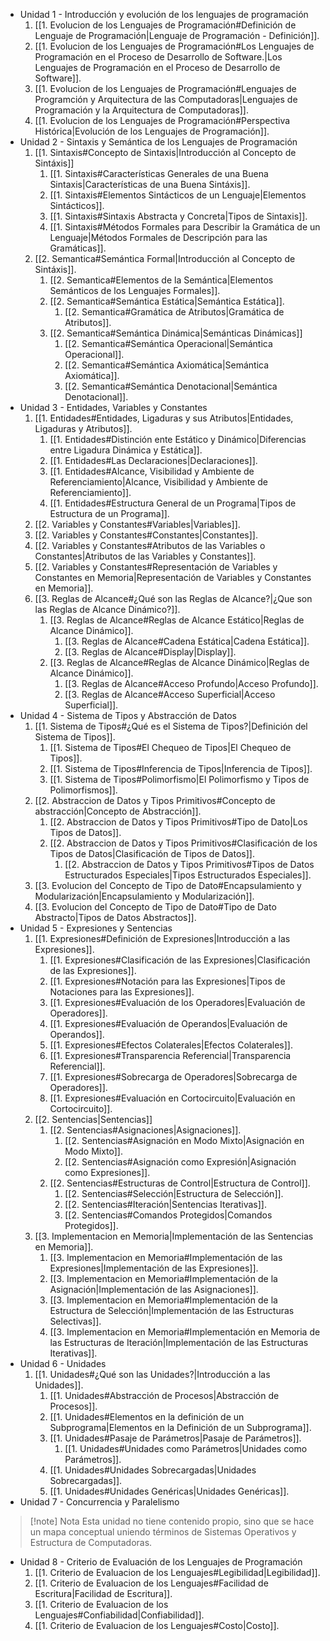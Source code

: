 - Unidad 1 - Introducción y evolución de los lenguajes de programación
	1. [[1. Evolucion de los Lenguajes de Programación#Definición de Lenguaje de Programación|Lenguaje de Programación - Definición]].
	2. [[1. Evolucion de los Lenguajes de Programación#Los Lenguajes de Programación en el Proceso de Desarrollo de Software.|Los Lenguajes de Programación en el Proceso de Desarrollo de Software]].
	3. [[1. Evolucion de los Lenguajes de Programación#Lenguajes de Programción y Arquitectura de las Computadoras|Lenguajes de Programación y la Arquitectura de Computadoras]].
	4. [[1. Evolucion de los Lenguajes de Programación#Perspectiva Histórica|Evolución de los Lenguajes de Programación]].
- Unidad 2 - Sintaxis y Semántica de los Lenguajes de Programación
	1. [[1. Sintaxis#Concepto de Sintaxis|Introducción al Concepto de Sintáxis]]
		1. [[1. Sintaxis#Características Generales de una Buena Sintaxis|Características de una Buena Sintáxis]].
		2. [[1. Sintaxis#Elementos Sintácticos de un Lenguaje|Elementos Sintácticos]].
		3. [[1. Sintaxis#Sintaxis Abstracta y Concreta|Tipos de Sintaxis]].
		4. [[1. Sintaxis#Métodos Formales para Describir la Gramática de un Lenguaje|Métodos Formales de Descripción para las Gramáticas]].
	2. [[2. Semantica#Semántica Formal|Introducción al Concepto de Sintáxis]].
		1. [[2. Semantica#Elementos de la Semántica|Elementos Semánticos de los Lenguajes Formales]].
		2. [[2. Semantica#Semántica Estática|Semántica Estática]].
			1. [[2. Semantica#Gramática de Atributos|Gramática de Atributos]].
		3. [[2. Semantica#Semántica Dinámica|Semánticas Dinámicas]]
			1. [[2. Semantica#Semántica Operacional|Semántica Operacional]].
			2. [[2. Semantica#Semántica Axiomática|Semántica Axiomática]].
			3. [[2. Semantica#Semántica Denotacional|Semántica Denotacional]].
- Unidad 3 - Entidades, Variables y Constantes
	1. [[1. Entidades#Entidades, Ligaduras y sus Atributos|Entidades, Ligaduras y Atributos]].
		1. [[1. Entidades#Distinción ente Estático y Dinámico|Diferencias entre Ligadura Dinámica y Estática]].
		2. [[1. Entidades#Las Declaraciones|Declaraciones]].
		3. [[1. Entidades#Alcance, Visibilidad y Ambiente de Referenciamiento|Alcance, Visibilidad y Ambiente de Referenciamiento]].
		4. [[1. Entidades#Estructura General de un Programa|Tipos de Estructura de un Programa]].
	2. [[2. Variables y Constantes#Variables|Variables]].
	3. [[2. Variables y Constantes#Constantes|Constantes]].
	4. [[2. Variables y Constantes#Atributos de las Variables o Constantes|Atributos de las Variables y Constantes]].
	5. [[2. Variables y Constantes#Representación de Variables y Constantes en Memoria|Representación de Variables y Constantes en Memoria]].
	6. [[3. Reglas de Alcance#¿Qué son las Reglas de Alcance?|¿Que son las Reglas de Alcance Dinámico?]].
		1. [[3. Reglas de Alcance#Reglas de Alcance Estático|Reglas de Alcance Dinámico]].
			1. [[3. Reglas de Alcance#Cadena Estática|Cadena Estática]].
			2. [[3. Reglas de Alcance#Display|Display]].
		2. [[3. Reglas de Alcance#Reglas de Alcance Dinámico|Reglas de Alcance Dinámico]].
			1. [[3. Reglas de Alcance#Acceso Profundo|Acceso Profundo]].
			2. [[3. Reglas de Alcance#Acceso Superficial|Acceso Superficial]].
- Unidad 4 - Sistema de Tipos y Abstracción de Datos
	1. [[1. Sistema de Tipos#¿Qué es el Sistema de Tipos?|Definición del Sistema de Tipos]].
		1. [[1. Sistema de Tipos#El Chequeo de Tipos|El Chequeo de Tipos]].
		2. [[1. Sistema de Tipos#Inferencia de Tipos|Inferencia de Tipos]].
		3. [[1. Sistema de Tipos#Polimorfismo|El Polimorfismo y Tipos de Polimorfismos]].
	2. [[2. Abstraccion de Datos y Tipos Primitivos#Concepto de abstracción|Concepto de Abstracción]].
		1. [[2. Abstraccion de Datos y Tipos Primitivos#Tipo de Dato|Los Tipos de Datos]].
		2. [[2. Abstraccion de Datos y Tipos Primitivos#Clasificación de los Tipos de Datos|Clasificación de Tipos de Datos]].
			1. [[2. Abstraccion de Datos y Tipos Primitivos#Tipos de Datos Estructurados Especiales|Tipos Estructurados Especiales]].
	3. [[3. Evolucion del Concepto de Tipo de Dato#Encapsulamiento y Modularización|Encapsulamiento y Modularización]].
	4. [[3. Evolucion del Concepto de Tipo de Dato#Tipo de Dato Abstracto|Tipos de Datos Abstractos]].
- Unidad 5 - Expresiones y Sentencias
	1. [[1. Expresiones#Definición de Expresiones|Introducción a las Expresiones]].
		1. [[1. Expresiones#Clasificación de las Expresiones|Clasificación de las Expresiones]].
		2. [[1. Expresiones#Notación para las Expresiones|Tipos de Notaciones para las Expresiones]].
		3. [[1. Expresiones#Evaluación de los Operadores|Evaluación de Operadores]].
		4. [[1. Expresiones#Evaluación de Operandos|Evaluación de Operandos]].
		5. [[1. Expresiones#Efectos Colaterales|Efectos Colaterales]].
		6. [[1. Expresiones#Transparencia Referencial|Transparencia Referencial]].
		7. [[1. Expresiones#Sobrecarga de Operadores|Sobrecarga de Operadores]].
		8. [[1. Expresiones#Evaluación en Cortocircuito|Evaluación en Cortocircuito]].
	2. [[2. Sentencias|Sentencias]]
		1. [[2. Sentencias#Asignaciones|Asignaciones]].
			1. [[2. Sentencias#Asignación en Modo Mixto|Asignación en Modo Mixto]].
			2. [[2. Sentencias#Asignación como Expresión|Asignación como Expresiones]].
		2. [[2. Sentencias#Estructuras de Control|Estructura de Control]].
			1. [[2. Sentencias#Selección|Estructura de Selección]].
			2. [[2. Sentencias#Iteración|Sentencias Iterativas]].
			3. [[2. Sentencias#Comandos Protegidos|Comandos Protegidos]].
	3. [[3. Implementacion en Memoria|Implementación de las Sentencias en Memoria]].
		1. [[3. Implementacion en Memoria#Implementación de las Expresiones|Implementación de las Expresiones]].
		2. [[3. Implementacion en Memoria#Implementación de la Asignación|Implementación de las Asignaciones]].
		3. [[3. Implementacion en Memoria#Implementación de la Estructura de Selección|Implementación de las Estructuras Selectivas]].
		4. [[3. Implementacion en Memoria#Implementación en Memoria de las Estructuras de Iteración|Implementación de las Estructuras Iterativas]].
- Unidad 6 - Unidades
	1. [[1. Unidades#¿Qué son las Unidades?|Introducción a las Unidades]].
		1. [[1. Unidades#Abstracción de Procesos|Abstracción de Procesos]].
		2. [[1. Unidades#Elementos en la definición de un Subprograma|Elementos en la Definición de un Subprograma]].
		3. [[1. Unidades#Pasaje de Parámetros|Pasaje de Parámetros]].
			1. [[1. Unidades#Unidades como Parámetros|Unidades como Parámetros]].
		4. [[1. Unidades#Unidades Sobrecargadas|Unidades Sobrecargadas]].
		5. [[1. Unidades#Unidades Genéricas|Unidades Genéricas]].
- Unidad 7 - Concurrencia y Paralelismo

>[!note] Nota
>Esta unidad no tiene contenido propio, sino que se hace un mapa conceptual uniendo términos de Sistemas Operativos y Estructura de Computadoras.

- Unidad 8 - Criterio de Evaluación de los Lenguajes de Programación
	1. [[1. Criterio de Evaluacion de los Lenguajes#Legibilidad|Legibilidad]].
	2. [[1. Criterio de Evaluacion de los Lenguajes#Facilidad de Escritura|Facilidad de Escritura]].
	3. [[1. Criterio de Evaluacion de los Lenguajes#Confiabilidad|Confiabilidad]].
	4. [[1. Criterio de Evaluacion de los Lenguajes#Costo|Costo]].